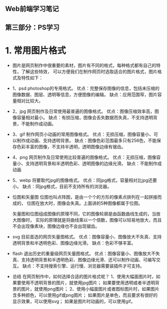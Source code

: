 ## Web前端学习笔记 ##

## 第三部分：PS学习

# 1. 常用图片格式
- 图片是网页制作中很重要的素材，图片有不同的格式，每种格式都有自己的特性，了解这些特效，
  可以方便我们在制作网页时选取适合的图片格式，图片格式及特性如下：

- 1、psd
    photoshop的专用格式。
    优点：完整保存图像的信息，包括未压缩的图像数据、图层、透明等信息，方便图像的编辑。
    缺点：应用范围窄，图片容量相对比较大。

- 2、jpg
    网页制作及日常使用最普遍的图像格式。
    优点：图像压缩效率高，图像容量相对最小。
    缺点：有损压缩，图像会丢失数据而失真，不支持透明背景，不能制作成动画。

- 3、gif
    制作网页小动画的常用图像格式。
    优点：无损压缩，图像容量小、可以制作成动画、支持透明背景。
    缺点：图像色彩范围最多只有256色，不能保存色彩丰富的图像，不支持半透明，透明图像边缘有锯齿。

- 4、png
    网页制作及日常使用比较普遍的图像格式。
    优点：无损压缩，图像容量小、支持透明背景和半透明色彩、透明图像的边缘光滑。
    缺点：不能制作成动画

- 5、webp
    将要取代jpg的图像格式。
    优点：同jpg格式，容量相对比jpg还要小。
    缺点：同jpg格式，目前不支持所有的浏览器。

-   位图和矢量图
    位图也叫点阵图，是由一个个的方形的像素点排列在一起拼接而成的，
    位图在放大时，图像会失真。上面讲的5种图像都属于位图。
    
    矢量图和位图组成图像的原理不同，它的图像轮廓是由函数曲线生成的，当放大图像时，
    实际的原理就是将曲线乘以一个倍数，图像可以轻易地放大，而且不会出现像素块，图像边缘也不会出现锯齿。

- svg
    目前首选的网页矢量图格式。
    优点：图像容量小、图像放大不失真、支持透明背景和半透明色彩、图像边缘光滑。
    缺点：色彩不够丰富。

- flash
    退出历史的重量级网页矢量图格式。
    优点：图像容量小、图像放大不失真、支持透明背景和半透明色彩、图像边缘光滑、还可以制作动画、可编写交互。
    缺点：不支持搜索引擎、运行慢、浏览器需要装插件才可支持。

- 总结
    在网页制作中，如何选择合适的图片格式呢？
    1、使用大幅面图片时，如果要使用不透明背景的图片，就使用jpg图片；
        如果要使用透明或者半透明背景的图片，就使用png图片；
    2、使用小幅面图片或者图标图片时，如果图片含多种颜色，可以使用gif或png图片；
        如果图片是单色，而且要求有很好的显示效果，可以使用svg；
        如果是图片时动画的，可以使用gif。